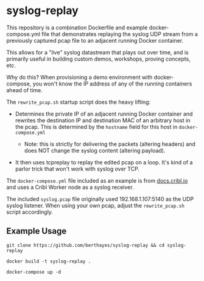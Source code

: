 # syslog-replay
This repository is a combination Dockerfile and example docker-compose.yml file that demonstrates replaying the syslog UDP stream from a previously captured pcap file to an adjacent running Docker container.

This allows for a "live" syslog datastream that plays out over time, and is primarily useful in building custom demos, workshops, proving concepts, etc.

Why do this? When provisioning a demo environment with docker-compose, you won't know the IP address of any of the running containers ahead of time.

The `rewrite_pcap.sh` startup script does the heavy lifting:

* Determines the private IP of an adjacent running Docker container and rewrites the destination IP and destination MAC of an arbitrary host in the pcap.  This is determined by the `hostname` field for this host in `docker-compose.yml`  

    * Note: this is strictly for delivering the packets (altering headers) and does NOT change the syslog content (altering payload).

* It then uses tcpreplay to replay the edited pcap on a loop.  It's kind of a parlor trick that won't work with syslog over TCP.

The `docker-compose.yml` file included as an example is from [docs.cribl.io](https://docs.cribl.io/stream/deploy-docker) and uses a Cribl Worker node as a syslog receiver.

The included `syslog.pcap` file originally used 192.168.1.107:5140 as the UDP syslog listener.  When using your own pcap, adjust the `rewrite_pcap.sh` script accordingly.

## Example Usage
```git clone https://github.com/berthayes/syslog-replay && cd syslog-replay```

```docker build -t syslog-replay .```

```docker-compose up -d```